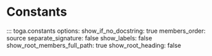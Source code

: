 # Constants

::: toga.constants
    options:
        show_if_no_docstring: true
        members_order: source
        separate_signature: false
        show_labels: false
        show_root_members_full_path: true
        show_root_heading: false
